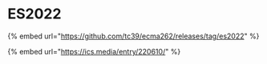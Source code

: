# ES2022

{% embed url="https://github.com/tc39/ecma262/releases/tag/es2022" %}

{% embed url="https://ics.media/entry/220610/" %}
